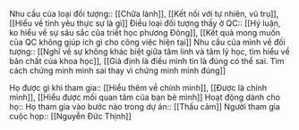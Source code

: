 
Nhu cầu của loại đối tượng:: [[Chữa lành]], [[Kết nối với tự nhiên, vũ trụ]], [[Hiểu về tình yêu thực sự là gì]]
Điều loại đối tượng thấy ở QC:: [[Hý luận, ko hiểu về sự sâu sắc của triết học phương Đông]], [[Kết quả mong muốn của QC không giúp ích gì cho công việc hiện tại]]
Nhu cầu của mình về đối tượng:: [[Nghĩ về sự không khác biệt giữa tâm linh và tâm lý học, tìm hiểu về bản chất của khoa học]], [[Giả định là điều mình tin là đúng có thể sai. Tìm cách chứng minh mình sai thay vì chứng minh mình đúng]]

Họ được gì khi tham gia:: [[Hiểu thêm về chính mình]], [[Được là chính mình]], [[Hiểu được mối quan tâm của bạn bè mình]]
Hoạt động dành cho họ:: 
Họ tham gia vào bước nào trong dự án:: [[Thấu cảm]]
Người tham gia cuộc họp:: [[Nguyễn Đức Thịnh]]
